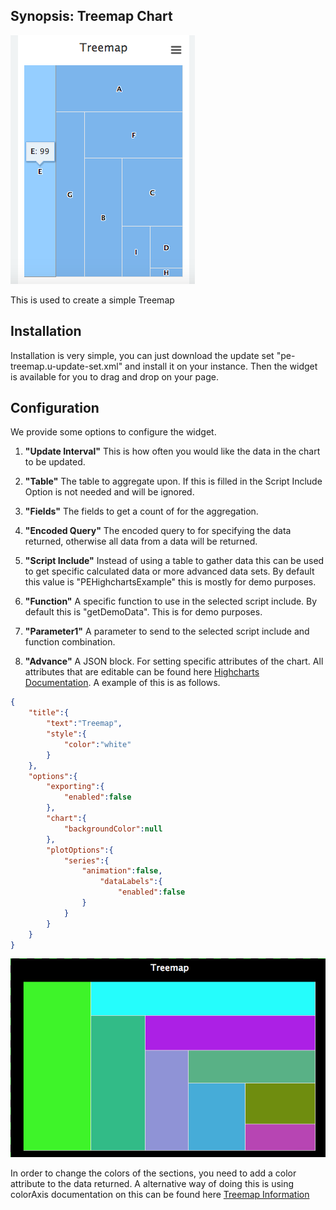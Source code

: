 ## Synopsis: Treemap Chart

![](../../images/pe-treemap-chart.png)

This is used to create a simple Treemap

## Installation

Installation is very simple, you can just download the update set "pe-treemap.u-update-set.xml" and install it on your instance. Then the widget is available for you to drag and drop on your page.

## Configuration
We provide some options to configure the widget.

1. **"Update Interval"** This is how often you would like the data in the chart to be updated.

1. **"Table"** The table to aggregate upon. If this is filled in the Script Include Option is not needed and will be ignored.

1. **"Fields"** The fields to get a count of for the aggregation.

1. **"Encoded Query"** The encoded query to for specifying the data returned, otherwise all data from a data will be returned.

1. **"Script Include"** Instead of using a table to gather data this can be used to get specific calculated data or more advanced data sets. By default this value is "PEHighchartsExample" this is mostly for demo purposes.

1. **"Function"** A specific function to use in the selected script include. By default this is "getDemoData". This is for demo purposes.

1. **"Parameter1"** A parameter to send to the selected script include and function combination.

1. **"Advance"** A JSON block. For setting specific attributes of the chart. All attributes that are editable can be found here [Highcharts Documentation](http://api.highcharts.com/highcharts). A example of this is as follows.
```json
{
    "title":{
        "text":"Treemap",
        "style":{
            "color":"white"
        }
    },
    "options":{
        "exporting":{
            "enabled":false
        },
        "chart":{
			"backgroundColor":null
        },
		"plotOptions":{
			"series":{
				"animation":false,
					"dataLabels":{
		       			"enabled":false
				}
			}
		}
    }
}
```
![alt text](../../images/pe-treemap-chart-modified.png "Modified Version Using Advanced")

In order to change the colors of the sections, you need to add a color attribute to the data returned. A alternative way of doing this is using colorAxis documentation on this can be found here [Treemap Information](http://www.highcharts.com/docs/chart-and-series-types/treemap)